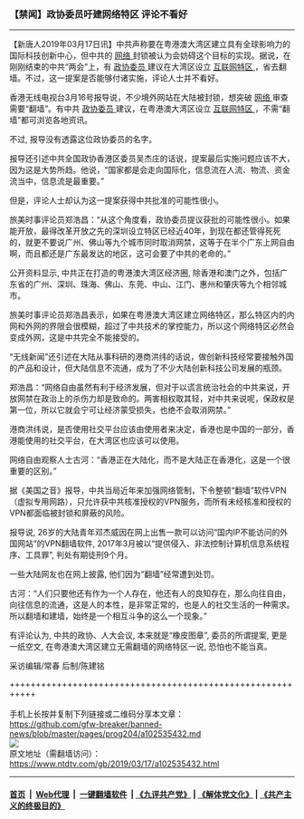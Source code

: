 ### 【禁闻】政协委员吁建网络特区 评论不看好
------------------------

<div class="post_content" itemprop="articleBody">
 <p>
  【新唐人2019年03月17日讯】中共声称要在粤港澳大湾区建立具有全球影响力的国际科技创新中心，但中共的
  <a href="https://www.ntdtv.com/gb/网络.htm">
   网络
  </a>
  封锁被认为会妨碍这个目标的实现。据说，在刚刚结束的中共“两会”上，有
  <a href="https://www.ntdtv.com/gb/政协委员.htm">
   政协委员
  </a>
  建议在大湾区设立
  <a href="https://www.ntdtv.com/gb/互联网特区.htm">
   互联网特区
  </a>
  ，省去翻墙。不过，这一提案是否能够付诸实施，评论人士并不看好。
 </p>
 <p>
  香港无线电视台3月16号报导说，不少境外网站在大陆被封锁，想突破
  <a href="https://www.ntdtv.com/gb/网络.htm">
   网络
  </a>
  审查需要“翻墙”。有中共
  <a href="https://www.ntdtv.com/gb/政协委员.htm">
   政协委员
  </a>
  建议，在粤港澳大湾区设立
  <a href="https://www.ntdtv.com/gb/互联网特区.htm">
   互联网特区
  </a>
  ，不需“翻墙”都可浏览各地资讯。
 </p>
 <p>
  不过, 报导没有透露这位政协委员的名字。
 </p>
 <p>
  报导还引述中共全国政协香港区委员吴杰庄的话说，提案最后实施问题应该不大，因为这是大势所趋。他说，“国家都是会走向国际化，信息流在人流、物流、资金流当中，信息流是最重要。”
 </p>
 <p>
  但是，评论人士却认为这一提案获得中共批准的可能性很小。
 </p>
 <p>
  旅美时事评论员郑浩昌：“从这个角度看，政协委员提议获批的可能性很小。如果能开放，最得改革开放之先的深圳设立特区已经近40年，到现在都还管得死死的，就更不要说广州、佛山等九个城市同时取消网禁，这等于在半个广东上网自由啊，而且都还是广东最发达的地区，这可会要了中共的老命的。”
 </p>
 <p>
  公开资料显示, 中共正在打造的粤港澳大湾区经济圈, 除香港和澳门之外，包括广东省的广州、深圳、珠海、佛山、东莞、中山、江门、惠州和肇庆等九个相邻城市。
 </p>
 <p>
  旅美时事评论员郑浩昌表示，如果在粤港澳大湾区建立网络特区，那么特区内的内网和外网的界限会很模糊，超过了中共技术的掌控能力，所以这个网络特区必然会变成外网，这是中共完全不能接受的。
 </p>
 <p>
  “无线新闻”还引述在大陆从事科研的港商洪纬的话说，做创新科技经常要接触外国的产品和设计，但大陆信息不流通，成为了不少大陆创新科技公司发展的瓶颈。
 </p>
 <p>
  郑浩昌：“网络自由虽然有利于经济发展，但对于以谎言统治社会的中共来说，开放网禁在政治上的杀伤力却是致命的。两害相权取其轻，对中共来说呢，保政权是第一位，所以它就会宁可让经济蒙受损失，也绝不会取消网禁。”
 </p>
 <p>
  港商洪纬说，是否使用社交平台应该由使用者来决定，香港也是中国的一部分，香港能使用的社交平台，在大湾区也应该可以使用。
 </p>
 <p>
  网络自由观察人士古河：“香港正在大陆化，而不是大陆正在香港化，这是一个很重要的区别。”
 </p>
 <p>
  据《美国之音》报导，中共当局近年来加强网络管制，下令整顿“翻墙”软件VPN（虚拟专用网路），只允许获中共核准授权的VPN服务，而所有未经核准和授权的VPN都面临被封锁和屏蔽的风险。
 </p>
 <p>
  报导说, 26岁的大陆青年邓杰威因在网上出售一款可以访问“国内IP不能访问的外国网站”的VPN翻墙软件, 2017年3月被以“提供侵入、非法控制计算机信息系统程序、工具罪”, 判处有期徒刑9个月。
 </p>
 <p>
  一些大陆网友也在网上披露, 他们因为“翻墙”经常遭到处罚。
 </p>
 <p>
  古河：“人们只要他还有作为一个人存在，他还有人的良知存在，那么向往自由，向往信息的流通，这是人的本性，是非常正常的，也是人的社交生活的一种需求。所以翻墙和建墙，始终是一个相互斗争的这么一个现象。”
 </p>
 <p>
  有评论认为, 中共的政协、人大会议, 本来就是“橡皮图章”, 委员的所谓提案, 更是一纸空文, 在粤港澳大湾区建立无需翻墙的网络特区一说, 恐怕也不能当真。
 </p>
 <p>
  采访编辑/常春 后制/陈建铭
 </p>
 <div class="single_ad">
 </div>
</div>

+++++++++++++++++++++++++++++++++++++++++++++++++++++++++++<br/><br/>
手机上长按并复制下列链接或二维码分享本文章：<br/>
https://github.com/gfw-breaker/banned-news/blob/master/pages/prog204/a102535432.md <br/>
<a href='https://github.com/gfw-breaker/banned-news/blob/master/pages/prog204/a102535432.md'><img src='https://github.com/gfw-breaker/banned-news/blob/master/pages/prog204/a102535432.md.png'/></a> <br/>
原文地址（需翻墙访问）：https://www.ntdtv.com/gb/2019/03/17/a102535432.html


------------------------
#### [首页](https://github.com/gfw-breaker/banned-news/blob/master/README.md) &nbsp;|&nbsp; [Web代理](https://github.com/labour-camp/helloworld) &nbsp;|&nbsp; [一键翻墙软件](https://github.com/gfw-breaker/nogfw/blob/master/README.md) &nbsp;| [《九评共产党》](https://github.com/gfw-breaker/9ping.md/blob/master/README.md#九评之一评共产党是什么) | [《解体党文化》](https://github.com/gfw-breaker/jtdwh.md/blob/master/README.md) | [《共产主义的终极目的》](https://github.com/gfw-breaker/gczydzjmd.md/blob/master/README.md)

